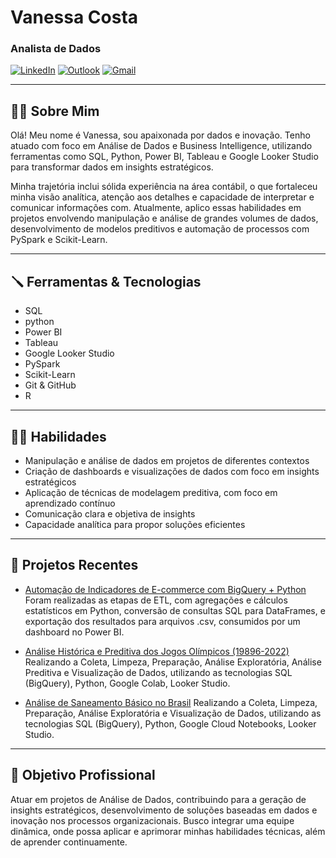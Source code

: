 # Vanessa Costa
### Analista de Dados

[![LinkedIn](https://img.shields.io/badge/LinkedIn-0077B5?style=for-the-badge&logo=linkedin&logoColor=white)](https://www.linkedin.com/in/vanessa-costa-analysis/) [![Outlook](https://img.shields.io/badge/Outlook-0078D4?style=for-the-badge&logo=microsoft-outlook&logoColor=white)](mailto:vanessa-cost@hotmail.com) [![Gmail](https://img.shields.io/badge/Gmail-333333?style=for-the-badge&logo=gmail&logoColor=red)](mailto:van.nessacic@gmail.com)

---

## 👩‍🦱 Sobre Mim

Olá! Meu nome é Vanessa, sou apaixonada por dados e inovação. Tenho atuado com foco em Análise de Dados e Business Intelligence, utilizando ferramentas como SQL, Python, Power BI, Tableau e Google Looker Studio para transformar dados em insights estratégicos.

Minha trajetória inclui sólida experiência na área contábil, o que fortaleceu minha visão analítica, atenção aos detalhes e capacidade de interpretar e comunicar informações com. Atualmente, aplico essas habilidades em projetos envolvendo manipulação e análise de grandes volumes de dados, desenvolvimento de modelos preditivos e automação de processos com PySpark e Scikit-Learn.

---

## 🪛 Ferramentas & Tecnologias

* SQL
* python
* Power BI
* Tableau
* Google Looker Studio
* PySpark
* Scikit-Learn
* Git & GitHub
* R

---

## 👩‍💻 Habilidades

* Manipulação e análise de dados em projetos de diferentes contextos
* Criação de dashboards e visualizações de dados com foco em insights estratégicos
* Aplicação de técnicas de modelagem preditiva, com foco em aprendizado contínuo
* Comunicação clara e objetiva de insights
* Capacidade analítica para propor soluções eficientes

---

## 📂 Projetos Recentes

* [Automação de Indicadores de E-commerce com BigQuery + Python](https://github.com/VanessaCosta91/automacao_dados_indicadores.git)
Foram realizadas as etapas de ETL, com agregações e cálculos estatísticos em Python, conversão de consultas SQL para DataFrames, e exportação dos resultados para arquivos .csv, consumidos por um dashboard no Power BI.

* [Análise Histórica e Preditiva dos Jogos Olímpicos (19896-2022)](https://github.com/VanessaCosta91/jogos_olimipicos.git)
Realizando a Coleta, Limpeza, Preparação, Análise Exploratória, Análise Preditiva e Visualização de Dados, utilizando as tecnologias SQL (BigQuery), Python, Google Colab, Looker Studio.

* [Análise de Saneamento Básico no Brasil](https://github.com/VanessaCosta91/projeto-saneamento.git)
Realizando a Coleta, Limpeza, Preparação, Análise Exploratória e Visualização de Dados, utilizando as tecnologias SQL (BigQuery), Python, Google Cloud Notebooks, Looker Studio.

---

## 🎯 Objetivo Profissional

Atuar em projetos de Análise de Dados, contribuindo para a geração de insights estratégicos, desenvolvimento de soluções baseadas em dados e inovação nos processos organizacionais. Busco integrar uma equipe dinâmica, onde possa aplicar e aprimorar minhas habilidades técnicas, além de aprender continuamente.
